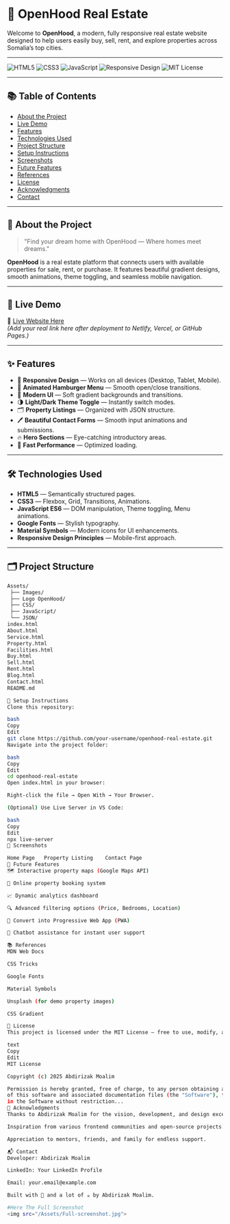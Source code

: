 # 🏡 OpenHood Real Estate

Welcome to **OpenHood**, a modern, fully responsive real estate website designed to help users easily buy, sell, rent, and explore properties across Somalia’s top cities.

---

![HTML5](https://img.shields.io/badge/HTML5-E34F26?style=for-the-badge&logo=html5&logoColor=white)
![CSS3](https://img.shields.io/badge/CSS3-1572B6?style=for-the-badge&logo=css3&logoColor=white)
![JavaScript](https://img.shields.io/badge/JavaScript-F7DF1E?style=for-the-badge&logo=javascript&logoColor=black)
![Responsive Design](https://img.shields.io/badge/Responsive--Design-00C853?style=for-the-badge&logo=responsive&logoColor=white)
![MIT License](https://img.shields.io/badge/license-MIT-blue.svg?style=for-the-badge)

---

## 📚 Table of Contents

- [About the Project](#about-the-project)
- [Live Demo](#live-demo)
- [Features](#features)
- [Technologies Used](#technologies-used)
- [Project Structure](#project-structure)
- [Setup Instructions](#setup-instructions)
- [Screenshots](#screenshots)
- [Future Features](#future-features)
- [References](#references)
- [License](#license)
- [Acknowledgments](#acknowledgments)
- [Contact](#contact)

---

## 📖 About the Project

> "Find your dream home with OpenHood — Where homes meet dreams."

**OpenHood** is a real estate platform that connects users with available properties for sale, rent, or purchase. It features beautiful gradient designs, smooth animations, theme toggling, and seamless mobile navigation.

---

## 🚀 Live Demo

🔗 [Live Website Here](#)  
*(Add your real link here after deployment to Netlify, Vercel, or GitHub Pages.)*

---

## ✨ Features

- 📱 **Responsive Design** — Works on all devices (Desktop, Tablet, Mobile).
- 🍔 **Animated Hamburger Menu** — Smooth open/close transitions.
- 🎨 **Modern UI** — Soft gradient backgrounds and transitions.
- 🌗 **Light/Dark Theme Toggle** — Instantly switch modes.
- 🗂️ **Property Listings** — Organized with JSON structure.
- 🖊️ **Beautiful Contact Forms** — Smooth input animations and submissions.
- 🔥 **Hero Sections** — Eye-catching introductory areas.
- 🚀 **Fast Performance** — Optimized loading.

---

## 🛠️ Technologies Used

- **HTML5** — Semantically structured pages.
- **CSS3** — Flexbox, Grid, Transitions, Animations.
- **JavaScript ES6** — DOM manipulation, Theme toggling, Menu animations.
- **Google Fonts** — Stylish typography.
- **Material Symbols** — Modern icons for UI enhancements.
- **Responsive Design Principles** — Mobile-first approach.

---

## 🗂️ Project Structure

```bash
Assets/
 ├── Images/
 ├── Logo OpenHood/
 ├── CSS/
 ├── JavaScript/
 └── JSON/
index.html
About.html
Service.html
Property.html
Facilities.html
Buy.html
Sell.html
Rent.html
Blog.html
Contact.html
README.md

🧰 Setup Instructions
Clone this repository:

bash
Copy
Edit
git clone https://github.com/your-username/openhood-real-estate.git
Navigate into the project folder:

bash
Copy
Edit
cd openhood-real-estate
Open index.html in your browser:

Right-click the file → Open With → Your Browser.

(Optional) Use Live Server in VS Code:

bash
Copy
Edit
npx live-server
📸 Screenshots

Home Page	Property Listing	Contact Page
🔮 Future Features
🗺️ Interactive property maps (Google Maps API)

🛒 Online property booking system

📈 Dynamic analytics dashboard

🔍 Advanced filtering options (Price, Bedrooms, Location)

📱 Convert into Progressive Web App (PWA)

💬 Chatbot assistance for instant user support

📚 References
MDN Web Docs

CSS Tricks

Google Fonts

Material Symbols

Unsplash (for demo property images)

CSS Gradient

📝 License
This project is licensed under the MIT License — free to use, modify, and distribute.

text
Copy
Edit
MIT License

Copyright (c) 2025 Abdirizak Moalim

Permission is hereby granted, free of charge, to any person obtaining a copy
of this software and associated documentation files (the "Software"), to deal
in the Software without restriction...
🙌 Acknowledgments
Thanks to Abdirizak Moalim for the vision, development, and design excellence.

Inspiration from various frontend communities and open-source projects.

Appreciation to mentors, friends, and family for endless support.

📬 Contact
Developer: Abdirizak Moalim

LinkedIn: Your LinkedIn Profile

Email: your.email@example.com

Built with 💙 and a lot of ☕ by Abdirizak Moalim.

#Here The Full Screenshot 
<img src="/Assets/Full-screenshot.jpg">